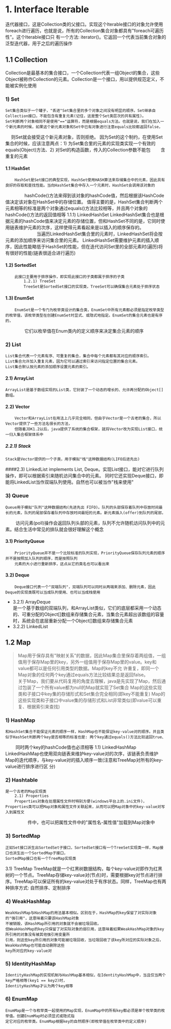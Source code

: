 # 1. Interface Iterable  
迭代器接口，这是Collection类的父接口。实现这个Iterable接口的对象允许使用foreach进行遍历，也就是说，所有的Collection集合对象都具有"foreach可遍历性"。这个Iterable接口只
有一个方法: iterator()。它返回一个代表当前集合对象的泛型<T>迭代器，用于之后的遍历操作
## 1.1 Collection
Collection是最基本的集合接口，一个Collection代表一组Object的集合，这些Object被称作Collection的元素。Collection是一个接口，用以提供规范定义，不能被实例化使用  
### 1) Set  
    Set集合类似于一个罐子，"丢进"Set集合里的多个对象之间没有明显的顺序。Set继承自Collection接口，不能包含有重复元素(记住，这是整个Set类层次的共有属性)。
    Set判断两个对象相同不是使用"=="运算符，而是根据equals方法。也就是说，我们在加入一个新元素的时候，如果这个新元素对象和Set中已有对象进行注意equals比较都返回false，　　
 　 则Set就会接受这个新元素对象，否则拒绝。
    因为Set的这个制约，在使用Set集合的时候，应该注意两点：1) 为Set集合里的元素的实现类实现一个有效的equals(Object)方法、2) 对Set的构造函数，传入的Collection参数不能包
　　含重复的元素
#### 1.1 HashSet
        HashSet是Set接口的典型实现，HashSet使用HASH算法来存储集合中的元素，因此具有良好的存取和查找性能。当向HashSet集合中存入一个元素时，HashSet会调用该对象的
　　　　 hashCode()方法来得到该对象的hashCode值，然后根据该HashCode值决定该对象在HashSet中的存储位置。
        值得主要的是，HashSet集合判断两个元素相等的标准是两个对象通过equals()方法比较相等，并且两个对象的hashCode()方法的返回值相等
            1.1.1) LinkedHashSet
            LinkedHashSet集合也是根据元素的hashCode值来决定元素的存储位置，但和HashSet不同的是，它同时使用链表维护元素的次序，这样使得元素看起来是以插入的顺序保存的。
　　　　　　　当遍历LinkedHashSet集合里的元素时，LinkedHashSet将会按元素的添加顺序来访问集合里的元素。
            LinkedHashSet需要维护元素的插入顺序，因此性能略低于HashSet的性能，但在迭代访问Set里的全部元素时(遍历)将有很好的性能(链表很适合进行遍历)
#### 1.2) SortedSet    
        此接口主要用于排序操作，即实现此接口的子类都属于排序的子类
            1.2.1) TreeSet
            TreeSet是SortedSet接口的实现类，TreeSet可以确保集合元素处于排序状态
#### 1.3) EnumSet
        EnumSet是一个专门为枚举类设计的集合类，EnumSet中所有元素都必须是指定枚举类型的枚举值，该枚举类型在创建EnumSet时显式、或隐式地指定。EnumSet的集合元素也是有序的，
　　　　 它们以枚举值在Enum类内的定义顺序来决定集合元素的顺序
### 2) List
    List集合代表一个元素有序、可重复的集合，集合中每个元素都有其对应的顺序索引。
    List集合允许加入重复元素，因为它可以通过索引来访问指定位置的集合元素。
    List集合默认按元素的添加顺序设置元素的索引。
#### 2.1) ArrayList
    ArrayList是基于数组实现的List类，它封装了一个动态的增长的、允许再分配的Object[]数组。
#### 2.2) Vector
        Vector和ArrayList在用法上几乎完全相同，但由于Vector是一个古老的集合，所以Vector提供了一些方法名很长的方法，
        但随着JDK1.2以后，java提供了系统的集合框架，就将Vector改为实现List接口，统一归入集合框架体系中
##### 2.2.1) Stack
    Stack是Vector提供的一个子类，用于模拟"栈"这种数据结构(LIFO后进先出)
####2.3) LinkedList
        implements List<E>, Deque<E>。实现List接口，能对它进行队列操作，即可以根据索引来随机访问集合中的元素。
        同时它还实现Deque接口，即能将LinkedList当作双端队列使用。自然也可以被当作"栈来使用"
### 3) Queue
    Queue用于模拟"队列"这种数据结构(先进先出 FIFO)。队列的头部保存着队列中存放时间最长的元素，队列的尾部保存着队列中存放时间最短的元素。新元素插入(offer)到队列的尾部，
　　 访问元素(poll)操作会返回队列头部的元素，队列不允许随机访问队列中的元素。结合生活中常见的排队就会很好理解这个概念
#### 3.1) PriorityQueue
        PriorityQueue并不是一个比较标准的队列实现，PriorityQueue保存队列元素的顺序并不是按照加入队列的顺序，而是按照队列
        元素的大小进行重新排序，这点从它的类名也可以看出来
#### 3.2) Deque
        Deque接口代表一个"双端队列"，双端队列可以同时从两端来添加、删除元素，因此Deque的实现类既可以当成队列使用、也可以当成栈使用
- 3.2.1) ArrayDeque  
        是一个基于数组的双端队列，和ArrayList类似，它们的底层都采用一个动态的、可重分配的Object[]数组来存储集合元素，当集合元素超出该数组的容量时，系统会在底层重新分配一个Object[]数组来存储集合元素
- 3.2.2) LinkedList
## 1.2 Map
> Map用于保存具有"映射关系"的数据，因此Map集合里保存着两组值，一组值用于保存Map里的key，另外一组值用于保存Map里的value。key和value都可以是任何引用类型的数据。Map的key不允
许重复，即同一个Map对象的任何两个key通过equals方法比较结果总是返回false。  
关于Map，我们要从代码复用的角度去理解，java是先实现了Map，然后通过包装了一个所有value都为null的Map就实现了Set集合
Map的这些实现类和子接口中key集的存储形式和Set集合完全相同(即key不能重复)
Map的这些实现类和子接口中value集的存储形式和List非常类似(即value可以重复、根据索引来查找)
### 1) HashMap
    和HashSet集合不能保证元素的顺序一样，HashMap也不能保证key-value对的顺序。并且类似于HashSet判断两个key是否相等的标准也是: 两个key通过equals()方法比较返回true、
　　 同时两个key的hashCode值也必须相等
        1.1) LinkedHashMap
        LinkedHashMap也使用双向链表来维护key-value对的次序，该链表负责维护Map的迭代顺序，与key-value对的插入顺序一致(注意和TreeMap对所有的key-value进行排序进行区
分)
### 2) Hashtable
    是一个古老的Map实现类
        2.1) Properties 
        Properties对象在处理属性文件时特别方便(windows平台上的.ini文件)，Properties类可以把Map对象和属性文件关联起来，从而可以把Map对象中的key-value对写入到属性文
　　　　　件中，也可以把属性文件中的"属性名-属性值"加载到Map对象中
### 3) SortedMap
    正如Set接口派生出SortedSet子接口，SortedSet接口有一个TreeSet实现类一样，Map接口也派生出一个SortedMap子接口，
    SortedMap接口也有一个TreeMap实现类
3.1) TreeMap
        TreeMap就是一个红黑树数据结构，每个key-value对即作为红黑树的一个节点。TreeMap存储key-value对(节点)时，需要根据key对节点进行排序。TreeMap可以保证所有的key-value对处于有序状态。同样，TreeMap也有两种排序方式: 自然排序、定制排序
### 4) WeakHashMap
    WeakHashMap与HashMap的用法基本相似。区别在于，HashMap的key保留了对实际对象的"强引用"，这意味着只要该HashMap对象
    不被销毁，该HashMap所引用的对象就不会被垃圾回收。
    但WeakHashMap的key只保留了对实际对象的弱引用，这意味着如果WeakHashMap对象的key所引用的对象没有被其他强引用变量所
    引用，则这些key所引用的对象可能被垃圾回收，当垃圾回收了该key所对应的实际对象之后，WeakHashMap也可能自动删除这些
    key所对应的key-value对
### 5) IdentityHashMap
    IdentityHashMap的实现机制与HashMap基本相似，在IdentityHashMap中，当且仅当两个key严格相等(key1 == key2)时，
    IdentityHashMap才认为两个key相等
### 6) EnumMap
    EnumMap是一个与枚举类一起使用的Map实现，EnumMap中的所有key都必须是单个枚举类的枚举值。创建EnumMap时必须显式或隐式指
    定它对应的枚举类。EnumMap根据key的自然顺序(即枚举值在枚举类中的定义顺序)
